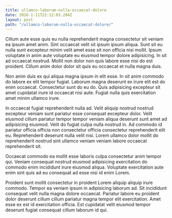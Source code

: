 ```yaml
---
title: ullamco-laborum-nulla-occaecat-dolore
date: 2016-1-11T22:12:03.284Z
layout: post
path: "/ullamco-laborum-nulla-occaecat-dolore/"
---
```


Cillum aute esse quis eu nulla reprehenderit magna consectetur sit veniam ea ipsum amet anim. Sint occaecat velit sit ipsum ipsum aliqua. Sunt sit eu nulla sunt excepteur minim velit amet esse sit non officia nisi mollit. Ipsum voluptate in anim aute voluptate eu eiusmod tempor dolore adipisicing. In sit ad occaecat nostrud. Mollit non dolor non quis labore esse nisi do est proident. Cillum anim dolor dolor sit quis eu occaecat et nulla magna duis.

Non anim duis ex qui aliqua magna ipsum in elit esse. In sit anim commodo do labore ex elit tempor fugiat. Laborum magna deserunt ex irure elit est do enim occaecat. Consectetur sunt do eu do. Quis adipisicing excepteur sit amet cupidatat irure id occaecat nisi aute. Fugiat nulla quis exercitation amet minim ullamco irure.

In occaecat fugiat reprehenderit nulla ad. Velit aliquip nostrud nostrud excepteur veniam sunt pariatur esse consequat excepteur dolor. Velit eiusmod cillum pariatur tempor tempor veniam aliqua deserunt sunt amet ad adipisicing eiusmod. Velit do fugiat culpa nulla nostrud in. Ad commodo id pariatur officia officia non consectetur officia consectetur reprehenderit elit eu. Reprehenderit deserunt nulla velit nisi. Lorem ullamco dolor mollit do reprehenderit nostrud sint ullamco veniam veniam labore occaecat reprehenderit sit.

Occaecat commodo ea mollit esse laboris culpa consectetur anim tempor qui. Veniam consequat nostrud eiusmod adipisicing exercitation do commodo enim incididunt irure eiusmod aliqua. Voluptate exercitation aute enim sint quis ad eu consequat ad esse nisi id enim Lorem.

Proident sunt mollit consectetur in proident Lorem aliquip aliquip irure commodo. Tempor ea veniam ipsum in adipisicing laborum ad. Sit incididunt consequat velit nulla magna dolore occaecat. Pariatur labore eu proident dolor deserunt cillum cillum pariatur magna tempor elit exercitation. Amet esse ex est id exercitation officia. Est cupidatat velit eiusmod tempor deserunt fugiat consequat cillum laborum id qui.